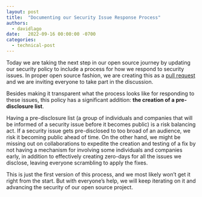 ```yaml
---
layout: post
title:  "Documenting our Security Issue Response Process"
authors:
  - davidlago
date:   2022-09-16 00:00:00 -0700
categories:
  - technical-post
---
```


Today we are taking the next step in our open source journey by updating our security policy to include a process for how we respond to security issues. In proper open source fashion, we are creating this as a [pull request](https://github.com/opensearch-project/.github/pull/XXX) and we are inviting everyone to take part in the discussion.

Besides making it transparent what the process looks like for responding to these issues, this policy has a significant addition: **the creation of a pre-disclosure list**.

Having a pre-disclosure list (a group of individuals and companies that will be informed of a security issue before it becomes public) is a risk balancing act. If a security issue gets pre-disclosed to too broad of an audience, we risk it becoming public ahead of time. On the other hand, we might be missing out on collaborations to expedite the creation and testing of a fix by not having a mechanism for involving some individuals and companies early, in addition to effectively creating zero-days for all the issues we disclose, leaving everyone scrambling to apply the fixes.

This is just the first version of this process, and we most likely won’t get it right from the start. But with everyone’s help, we will keep iterating on it and advancing the security of our open source project.

